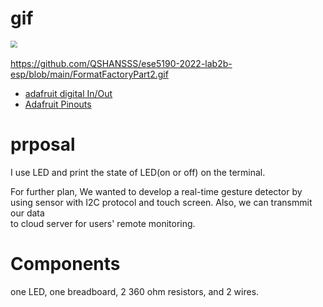 # gif
<img src=".\gif\video.gif" style="zoom:70%"> <br>    
https://github.com/QSHANSSS/ese5190-2022-lab2b-esp/blob/main/FormatFactoryPart2.gif

* [adafruit digital In/Out](https://learn.adafruit.com/arduino-to-circuitpython/digital-in-out)
* [Adafruit Pinouts](https://learn.adafruit.com/adafruit-qt-py/pinouts)

# prposal
I use LED and print the state of LED(on or off) on the terminal.  

For further plan, We wanted to develop a real-time gesture detector by using sensor with I2C protocol and touch screen. Also, we can transmmit our data  
to cloud server for users' remote monitoring.  

# Components
 one LED, one breadboard, 2 360 ohm resistors, and 2 wires.
